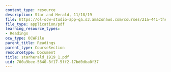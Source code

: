 ```yaml
---
content_type: resource
description: Star and Herald, 11/18/19
file: https://ol-ocw-studio-app-qa.s3.amazonaws.com/courses/21a-441-the-conquest-of-america-spring-2004/700a9bee56408f175ff217bd0dba0f37_starherald_1919_1.pdf
file_type: application/pdf
learning_resource_types:
- Readings
ocw_type: OCWFile
parent_title: Readings
parent_type: CourseSection
resourcetype: Document
title: starherald_1919_1.pdf
uid: 700a9bee-5640-8f17-5ff2-17bd0dba0f37
---
```

